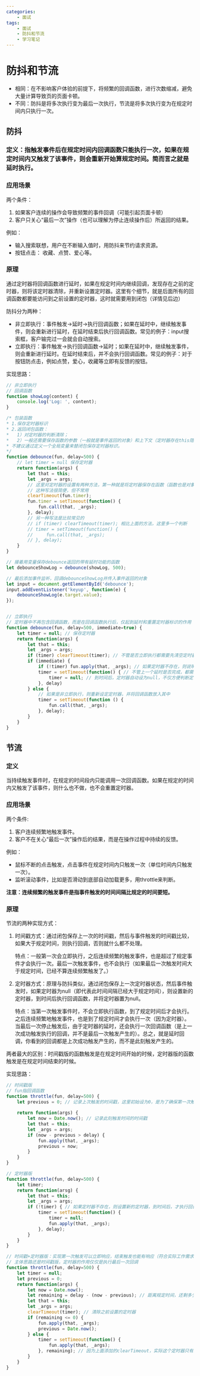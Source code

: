 ```yaml
---
categories:
    - 面试
tags:
    - 面试
    - 防抖和节流
    - 学习笔记
---
```


# 防抖和节流

- 相同：在不影响客户体验的前提下，将频繁的回调函数，进行次数缩减，避免大量计算导致页的页面卡顿。
- 不同：防抖是将多次执行变为最后一次执行，节流是将多次执行变为在规定时间内只执行一次。

## 防抖

### 定义：指触发事件后在**规定时间内**回调函数**只能执行一次**，如果在规定时间内又触发了该事件，则会重新开始算规定时间。简而言之就是**延时执行**。

### 应用场景

两个条件：
1. 如果客户连续的操作会导致频繁的事件回调（可能引起页面卡顿）
2. 客户只关心“最后一次”操作（也可以理解为停止连续操作后）所返回的结果。

例如：
- 输入搜索联想，用户在不断输入值时，用防抖来节约请求资源。
- 按钮点击： 收藏、点赞、爱心等。

### 原理

通过定时器将回调函数进行延时，如果在规定时间内继续回调，发现存在之前的定时器，则将该定时器清除，并重新设置定时器。这里有个细节，就是后面所有的回调函数都要能访问到之前设置的定时器，这时就需要用到闭包（详情见后边）

防抖分为两种：
- 非立即执行：事件触发->延时->执行回调函数；如果在延时中，继续触发事件，则会重新进行延时，在延时结束后执行回调函数。常见的例子：input搜索框，客户输完过一会就会自动搜索。
- 立即执行：事件触发->执行回调函数->延时；如果在延时中，继续触发事件，则会重新进行延时。在延时结束后，并不会执行回调函数。常见的例子：对于按钮防点击，例如点赞，爱心，收藏等立即有反馈的按钮。

实现思路：
```js
// 非立即执行
// 回调函数
function showLog(content) {
    console.log('Log: ', content);
}

/* 包装函数
* 1.保存定时器标识
* 2.返回闭包函数：
*   1）对定时器的判断清除；
*   2）一般还需要保存函数的参数（一般就是事件返回的对象）和上下文（定时器存在this隐式丢失：详情见【我不知*      道的js 上】）
* 不建议通过定义一个全局变量来替闭包保存定时器标识。
*/
function debounce(fun, delay=500) {
    // let timer = null 保存定时器
    return function(args) {
        let that = this;
        let _args = args;
        // 这里对定时器的设置有两种方法，第一种就是将定时器保存在函数（函数也是对象）的属性上
        // 这种写法很简便，但不常用
        clearTimeout(fun.timer);
        fun.timer = setTimeout(function() {
            fun.call(that, _args);
        }, delay);
        // 另一种写法是比较常见的
        // if (timer) clearTimeout(timer); 相比上面的方法，这里多一个判断
        // timer = setTimeout(function() {
        //     fun.call(that, _args);
        // }, delay);
    }
}

// 接着用变量保存debounce返回的带有延时功能的函数
let debounceShowLog = debounce(showLog, 500);

// 最后添加事件监听，回调debounceShowLog并传入事件返回的对象
let input = document.getElementById('debounce');
input.addEventListener('keyup', function(e) {
    debounceShowLog(e.target.value);
});


// 立即执行
// 定时器中不再包含回调函数，而是在回调函数执行后，仅起到延时和重置定时器标识的作用
function debounce(fun, delay=500, immediate=true) {
    let timer = null; // 保存定时器
    return function(args) {
        let that = this;
        let _args = args;
        if (timer) clearTimeout(timer); // 不管是否立即执行都需要先清空定时器
        if (immediate) {
            if (!timer) fun.apply(that, _args); // 如果定时器不存在，则说明延时已过，可以立即执行函数
            timer = setTimeout(function() { // 不管上一个延时是否完成，都需要重置定时器
                timer = null; // 到时间后，定时器自动设为null，不仅方便判断定时器状态还能避免内存泄漏
            }, delay)
        } else {
            // 如果是非立即执行，则重新设定定时器，并将回调函数放入其中
            timer = setTimeout(function () {
                fun.call(that, _args);
            }, delay);
        }
    }
}
```

## 节流

### 定义

当持续触发事件时，在规定的时间段内只能调用一次回调函数。如果在规定的时间内又触发了该事件，则什么也不做，也不会重置定时器。

### 应用场景

两个条件:
1. 客户连续频繁地触发事件。
2. 客户不在关心“最后一次”操作后的结果，而是在操作过程中持续的反馈。

例如：
- 鼠标不断的点击触发，点击事件在规定时间内只触发一次（单位时间内只触发一次）。
- 监听滚动事件，比如是否滑动到底部自动加载更多，用throttle来判断。

**注意：连续频繁的触发事件是指事件触发的时间间隔比规定的时间要短。**

### 原理

节流的两种实现方式：
1. 时间戳方式：通过闭包保存上一次的时间戳，然后与事件触发的时间戳比较，如果大于规定时间，则执行回调，否则就什么都不处理。

    特点：一般第一次会立即执行，之后连续频繁的触发事件，也是超过了规定事件才会执行一次。最后一次触发事件，也不会执行（如果最后一次触发时间大于规定时间，已经不算连续频繁触发了。）

2. 定时器方式：原理与防抖类似，通过闭包保存上一次定时器状态，然后事件触发时，如果定时器为null（即代表此时间间隔已经大于规定时间），则设置新的定时器，到时间后执行回调函数，并将定时器置为null。

    特点：当第一次触发事件时，不会立即执行函数，到了规定时间后才会执行。之后连续频繁地触发事件，也是到了规定时间才会执行一次（因为定时器）。当最后一次停止触发后，由于定时器的延时，还会执行一次回调函数（是上一次成功触发执行的回调，并不是最后一次触发产生的）。总之，就是延时回调，你看到的回调都是上次成功触发产生的，而不是此刻触发产生的。

两者最大的区别：时间戳版的函数触发是在规定时间开始的时候，定时器版的函数触发是在规定时间结束的时候。

实现思路：
```js
// 时间戳版
// fun指回调函数
function throttle(fun, delay=500) {
    let previous = 0; // 记录上次触发的时间戳，这里初始设为0，是为了确保第一次触发产生回调
    
    return function(args) {
        let now = Date.now(); // 记录此刻触发时间的时间戳
        let that = this;
        let _args = args;
        if (now - previous > delay) {
            fun.apply(that, _args);
            previous = now;
        }
    }
}

// 定时器版
function throttle(fun, delay=500) {
    let timer;
    return function(arsg) {
        let that = this;
        let _args = args;
        if (!timer) { // 如果定时器不存在，则设置新的定时器，到时间后，才执行回调，并将定时器设为null
            timer = setTimeout(function() {
                timer = null;
                fun.apply(that, _args);
            }, delay);
        }
    }
}

// 时间戳+定时器版：实现第一次触发可以立即响应，结束触发也能有响应（符合实际工作需求）
// 主体思路还是时间戳版，定时器的作用仅仅是执行最后一次回调
function throttle(fun, delay=500) {
    let timer = null;
    let previous = 0;
    return function(args) {
        let now = Date.now();
        let remaining = delay - (now - previous); // 距离规定时间，还剩多少时间
        let that = this;
        let _args = args;
        clearTimeout(timer); // 清除之前设置的定时器
        if (remaining <= 0) {
            fun.apply(that, _args);
            previous = Date.now();
        } else {
            timer = setTimeout(function() {
                fun.apply(that, _args);
            }, remaining); // 因为上面添加的clearTimeout，实际这个定时器只有最后一次才会执行
        }
    }
}
```